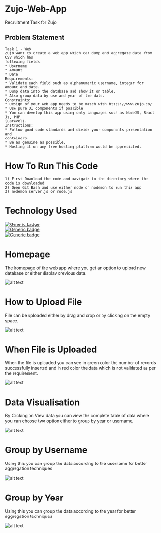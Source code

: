 # Zujo-Web-App
Recruitment Task for Zujo
## Problem Statement
```
Task 1 - Web
Zujo want to create a web app which can dump and aggregate data from CSV which has
following fields
* Username
* Amount
* Date
Requirements:
* Validate each field such as alphanumeric username, integer for amount and date.
* Dump data into the database and show it on table.
* Also group data by use and year of the date.
Constraints:
* Design of your web app needs to be match with https://www.zujo.co/
* Use pure UI components if possible
* You can develop this app using only languages such as NodeJS, React Js, PHP
(Laravel).
Instructions:
* Follow good code standards and divide your components presentation and
containers.
* Be as genuine as possible.
* Hosting it on any free hosting platform would be appreciated.
```
# How To Run This Code
```
1) First Download the code and navigate to the directory where the code is downloaded
2) Open Git Bash and use either node or nodemon to run this app
3) nodemon server.js or node.js
```
# Technology Used
[![Generic badge](https://img.shields.io/badge/JS-NodeJS-<COLOR>.svg)](https://shields.io/)<br>
[![Generic badge](https://img.shields.io/badge/DB-MongoDB-<COLOR>.svg)](https://shields.io/)<br>
[![Generic badge](https://img.shields.io/badge/HTML-CSS-<COLOR>.svg)](https://shields.io/)


# Homepage
The homepage of the web app where you get an option to upload new database or either display previous data.


![alt text](https://i.ibb.co/CQftCww/homepage.jpg)
# How to Upload File
File can be uploaded either by drag and drop or by clicking on the empty space.


![alt text](https://i.ibb.co/NLMBJYx/Screenshot-359.png)
# When File is Uploaded
When the file is uploaded you can see in green color the number of records successfully inserted and in red color the data which is not validated as per the requirement.


![alt text](https://i.ibb.co/rwN0SmR/after-data-entry.png)
# Data Visualisation
By Clicking on View data you can view the complete table of data where you can choose two option either to group by year or username.


![alt text](https://i.ibb.co/w7BKRkL/data.png)
# Group by Username
Using this you can group the data according to the username for better aggregation techniques


![alt text](https://i.ibb.co/Lh59hV4/groupbyuser.png)
# Group by Year
Using this you can group the data according to the year for better aggregation techniques


![alt text](https://i.ibb.co/jHVPbxG/groupbyyear.png)

